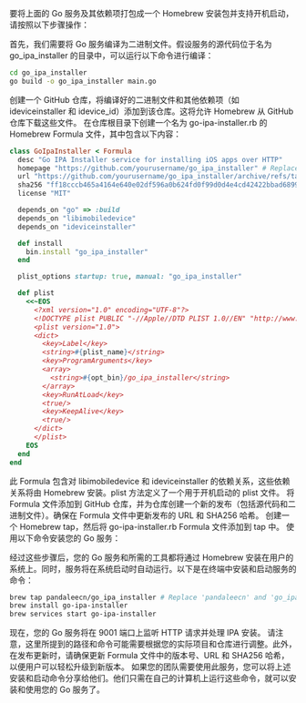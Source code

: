 要将上面的 Go 服务及其依赖项打包成一个 Homebrew 安装包并支持开机启动，请按照以下步骤操作：

首先，我们需要将 Go 服务编译为二进制文件。假设服务的源代码位于名为 go_ipa_installer 的目录中，可以运行以下命令进行编译：
```sh
cd go_ipa_installer
go build -o go_ipa_installer main.go
```

创建一个 GitHub 仓库，将编译好的二进制文件和其他依赖项（如 ideviceinstaller 和 idevice_id）添加到该仓库。这将允许 Homebrew 从 GitHub 仓库下载这些文件。
在仓库根目录下创建一个名为 go-ipa-installer.rb 的 Homebrew Formula 文件，其中包含以下内容：

```ruby
class GoIpaInstaller < Formula
  desc "Go IPA Installer service for installing iOS apps over HTTP"
  homepage "https://github.com/yourusername/go_ipa_installer" # Replace 'yourusername' with your actual GitHub username
  url "https://github.com/yourusername/go_ipa_installer/archive/refs/tags/v1.0.0.tar.gz" # Replace with the correct URL to the tarball of the release
  sha256 "ff18cccb465a4164e640e02df596a0b624fd0f99d0d4e4cd42422bbad6899af6"
  license "MIT"

  depends_on "go" => :build
  depends_on "libimobiledevice"
  depends_on "ideviceinstaller"

  def install
    bin.install "go_ipa_installer"
  end

  plist_options startup: true, manual: "go_ipa_installer"

  def plist
    <<~EOS
      <?xml version="1.0" encoding="UTF-8"?>
      <!DOCTYPE plist PUBLIC "-//Apple//DTD PLIST 1.0//EN" "http://www.apple.com/DTDs/PropertyList-1.0.dtd">
      <plist version="1.0">
      <dict>
        <key>Label</key>
        <string>#{plist_name}</string>
        <key>ProgramArguments</key>
        <array>
          <string>#{opt_bin}/go_ipa_installer</string>
        </array>
        <key>RunAtLoad</key>
        <true/>
        <key>KeepAlive</key>
        <true/>
      </dict>
      </plist>
    EOS
  end
end
```

此 Formula 包含对 libimobiledevice 和 ideviceinstaller 的依赖关系，这些依赖关系将由 Homebrew 安装。plist 方法定义了一个用于开机启动的 plist 文件。
将 Formula 文件添加到 GitHub 仓库，并为仓库创建一个新的发布（包括源代码和二进制文件）。确保在 Formula 文件中更新发布的 URL 和 SHA256 哈希。
创建一个 Homebrew tap，然后将 go-ipa-installer.rb Formula 文件添加到 tap 中。
使用以下命令安装您的 Go 服务：

经过这些步骤后，您的 Go 服务和所需的工具都将通过 Homebrew 安装在用户的系统上。同时，服务将在系统启动时自动运行。以下是在终端中安装和启动服务的命令：
```sh
brew tap pandaleecn/go_ipa_installer # Replace 'pandaleecn' and 'go_ipa_installer' with the appropriate values
brew install go-ipa-installer
brew services start go-ipa-installer
```

现在，您的 Go 服务将在 9001 端口上监听 HTTP 请求并处理 IPA 安装。
请注意，这里所提到的路径和命令可能需要根据您的实际项目和仓库进行调整。此外，在发布更新时，请确保更新 Formula 文件中的版本号、URL 和 SHA256 哈希，以便用户可以轻松升级到新版本。
如果您的团队需要使用此服务，您可以将上述安装和启动命令分享给他们。他们只需在自己的计算机上运行这些命令，就可以安装和使用您的 Go 服务了。